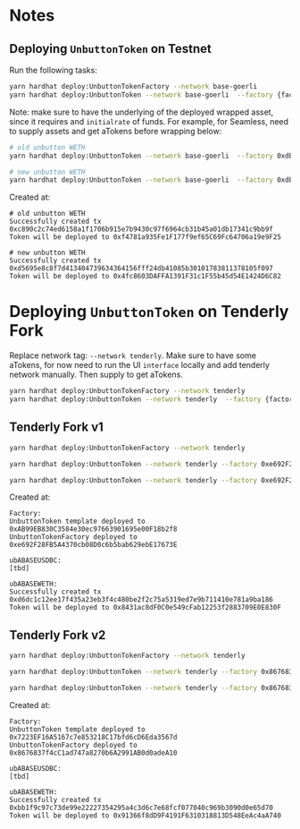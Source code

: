 # Notes

## Deploying `UnbuttonToken` on Testnet

Run the following tasks:

```bash
yarn hardhat deploy:UnbuttonTokenFactory --network base-goerli
yarn hardhat deploy:UnbuttonToken --network base-goerli  --factory {factoryAddress} --underlying {tokenToWrapAddress} --name {name} --symbol {symbol} --initialRate 1
```

Note: make sure to have the underlying of the deployed wrapped asset, since it requires and `initialrate` of funds. For example, for Seamless, need to supply assets and get aTokens before wrapping below:

```bash
# old unbutton WETH
yarn hardhat deploy:UnbuttonToken --network base-goerli  --factory 0xdB48F0FF1335b48bf73194e29Aa6c3E8dB92d8ae --underlying 0x7A71F6514bE49500712AB09D5fFeA6a9ea5C2C45 --name "Unbuttoned Aave BASE WETH" --symbol ubABASEWETH --initialrate 1

# new unbutton WETH
yarn hardhat deploy:UnbuttonToken --network base-goerli  --factory 0xdB48F0FF1335b48bf73194e29Aa6c3E8dB92d8ae --underlying 0x2311D94F5a407D1AA3D8400a7dECF8E2324A033D --name "Unbuttoned Aave BASE WETH" --symbol ubABASEWETH2 --initialrate 1
```

Created at:

```
# old unbutton WETH
Successfully created tx 0xc890c2c74ed6158a1f1706b915e7b9430c97f6964cb31b45a01db17341c9bb9f
Token will be deployed to 0xf4781a935Fe1F177f9ef65C69Fc64706a19e9F25

# new unbutton WETH
Successfully created tx 0xd5695e8c8f7d413404739634364156fff24db41085b30101783811378105f097
Token will be deployed to 0x4fc8603DAFFA1391F31c1F55b45d54E1424D6C82
```

# Deploying `UnbuttonToken` on Tenderly Fork

Replace network tag: `--network tenderly`. Make sure to have some aTokens, for now need to run the UI `interface` locally and add tenderly network manually. Then supply to get aTokens.

```bash
yarn hardhat deploy:UnbuttonTokenFactory --network tenderly
yarn hardhat deploy:UnbuttonToken --network tenderly  --factory {factoryAddress} --underlying {tokenToWrapAddress} --name {name} --symbol {symbol} --initialRate 1
```

## Tenderly Fork v1

```bash
yarn hardhat deploy:UnbuttonTokenFactory --network tenderly

yarn hardhat deploy:UnbuttonToken --network tenderly --factory 0xe692F28FB5A4370cb08D0c6b5bab629ebE17673E --underlying 0x6A8d8C95ea9384298e38480Fee16Fe62b152909D --name "Unbuttoned Aave BASE USDBC" --symbol ubABASEUSDBC --initialrate 1

yarn hardhat deploy:UnbuttonToken --network tenderly --factory 0xe692F28FB5A4370cb08D0c6b5bab629ebE17673E --underlying 0x8a7bCC00059Ca5c3038E5DB9e555fc6538C2757C --name "Unbuttoned Aave BASE WETH" --symbol ubABASEWETH --initialrate 1
```

Created at:

```
Factory:
UnbuttonToken template deployed to 0xAB99EB830C3584e30ec97663901695e00F18b2f8
UnbuttonTokenFactory deployed to 0xe692F28FB5A4370cb08D0c6b5bab629ebE17673E

ubABASEUSDBC:
[tbd]

ubABASEWETH:
Successfully created tx 0xd6dc1c12ee17f435a23eb3f4c480be2f2c75a5319ed7e9b711410e781a9ba186
Token will be deployed to 0x8431ac8dF0C0e549cFab12253f2883709E0E830F
```

## Tenderly Fork v2

```bash
yarn hardhat deploy:UnbuttonTokenFactory --network tenderly

yarn hardhat deploy:UnbuttonToken --network tenderly --factory 0x8676837f4cC1ad747a8270b6A2991AB0d0adeA10 --underlying 0x350B43b4C0757E2f589CACab7AD51aA74762F47B --name "Unbuttoned Aave BASE USDBC" --symbol ubABASEUSDBC --initialrate 1

yarn hardhat deploy:UnbuttonToken --network tenderly --factory 0x8676837f4cC1ad747a8270b6A2991AB0d0adeA10 --underlying 0x7d00064279473c95FF1EEfAc79581405E6468aD5 --name "Unbuttoned Aave BASE WETH" --symbol ubABASEWETH --initialrate 1
```

Created at:

```
Factory:
UnbuttonToken template deployed to 0x7223EF16A5167c7e853218C17bfd6cD6Eda3567d
UnbuttonTokenFactory deployed to 0x8676837f4cC1ad747a8270b6A2991AB0d0adeA10

ubABASEUSDBC:
[tbd]

ubABASEWETH:
Successfully created tx 0xbb1f9c97c73de99e22227354295a4c3d6c7e68fcf077040c969b3090d0e65d70
Token will be deployed to 0x91366f8dD9F4191F6310318813D548EeAc4aA740
```
